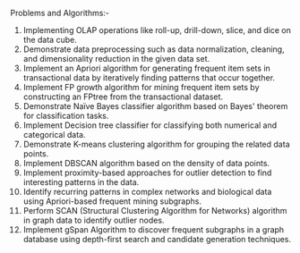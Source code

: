 Problems and Algorithms:-
  01. Implementing OLAP operations like roll-up, drill-down, slice, and dice on the data cube.
  02. Demonstrate data preprocessing such as data normalization, cleaning, and dimensionality reduction in the given data set.
  03. Implement an Apriori algorithm for generating frequent item sets in transactional data by iteratively finding patterns that occur together.
  04. Implement FP growth algorithm for mining frequent item sets by constructing an FPtree from the transactional dataset.
  05. Demonstrate Naïve Bayes classifier algorithm based on Bayes' theorem for classification tasks.
  06. Implement Decision tree classifier for classifying both numerical and categorical data.
  07. Demonstrate K-means clustering algorithm for grouping the related data points.
  08. Implement DBSCAN algorithm based on the density of data points.
  09. Implement proximity-based approaches for outlier detection to find interesting patterns in the data.
  10. Identify recurring patterns in complex networks and biological data using Apriori-based frequent mining subgraphs.
  11. Perform SCAN (Structural Clustering Algorithm for Networks) algorithm in graph data to identify outlier nodes.
  12. Implement gSpan Algorithm to discover frequent subgraphs in a graph database using depth-first search and candidate generation techniques.
